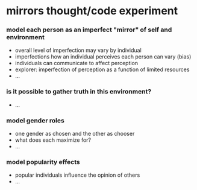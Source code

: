 <!-- no-select -->
<br>

# mirrors thought/code experiment

### model each person as an imperfect "mirror" of self and environment
  - overall level of imperfection may vary by individual
  - imperfections how an individual perceives each person can vary (bias)
  - individuals can communicate to affect perception
  - explorer: imperfection of perception as a function of limited resources
  - ...

### is it possible to gather truth in this environment?
  - ...

### model gender roles
  - one gender as chosen and the other as chooser
  - what does each maximize for?
  - ...

### model popularity effects
  - popular individuals influence the opinion of others
  - ...

